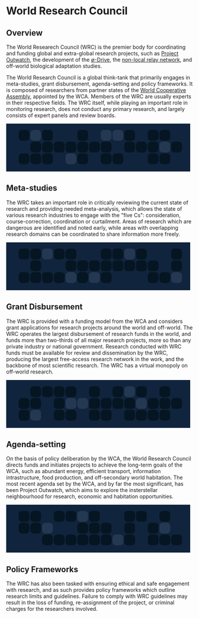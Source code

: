 # World Research Council

## Overview

The World Researech Council (WRC) is the premier body for coordinating and funding global and extra-global research projects, such as [Project Outwatch](wrc_projectoutwatch_overview.md), the development of the [∅-Drive](null_drive_overview.md), the [non-local relay network](wrc_nonlocalrelay_overview.md), and off-world biological adaptation studies.

The World Research Council is a global think-tank that primarily engages in meta-studies, grant disbursement, agenda-setting and policy frameworks.  It is composed of researchers from partner states of the [World Cooperative Assembly](wca_overview.md), appointed by the WCA.  Members of the WRC are usually experts in their respective fields.  The WRC itself, while playing an important role in monitoring research, does not conduct any primary research, and largely consists of expert panels and review boards.

![_|data|10](header_data_3.png)

## Meta-studies

The WRC takes an important role in critically reviewing the current state of research and providing needed meta-analysis, which allows the state of various research industries to engage with the "five Cs": consideration, course-correction, coordination or curtailment.  Areas of research which are dangerous are identified and noted early, while areas with overlapping research domains can be coordinated to share information more freely.

![_|data|10](header_data_5.png)

## Grant Disbursement

The WRC is provided with a funding model from the WCA and considers grant applications for research projects around the world and off-world.  The WRC operates the largest disbursement of research funds in the world, and funds more than two-thirds of all major research projects, more so than any private industry or national government.  Research conducted with WRC funds must be available for review and dissemination by the WRC, producing the largest free-access research network in the work, and the backbone of most scientific research.  The WRC has a virtual monopoly on off-world research.

![_|data|10](header_data_4.png)

## Agenda-setting

On the basis of policy deliberation by the WCA, the World Research Council directs funds and initiates projects to achieve the long-term goals of the WCA, such as abundant energy, efficient transport, information intrastructure, food production, and off-secondary world habitation.  The most recent agenda set by the WCA, and by far the most significant, has been Project Outwatch, which aims to explore the insterstellar neighbourhood for research, economic and habitation opportunities.

![_|data|10](header_data_1.png)

## Policy Frameworks

The WRC has also been tasked with ensuring ethical and safe engagement with research, and as such provides policy frameworks which outline research limits and guidelines.  Failure to comply with WRC guidelines may result in the loss of funding, re-assignment of the project, or criminal charges for the researchers involved.
